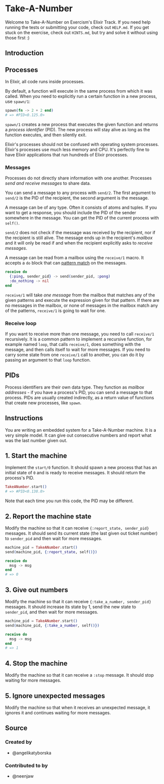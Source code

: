 # Take-A-Number

Welcome to Take-A-Number on Exercism's Elixir Track.
If you need help running the tests or submitting your code, check out `HELP.md`.
If you get stuck on the exercise, check out `HINTS.md`, but try and solve it without using those first :)

## Introduction

## Processes

In Elixir, all code runs inside processes.

By default, a function will execute in the same process from which it was called. When you need to explicitly run a certain function in a new process, use `spawn/1`:

```elixir
spawn(fn -> 2 + 2 end)
# => #PID<0.125.0>
```

`spawn/1` creates a new process that executes the given function and returns a _process identifier_ (PID). The new process will stay alive as long as the function executes, and then silently exit.

Elixir's processes should not be confused with operating system processes. Elixir's processes use much less memory and CPU. It's perfectly fine to have Elixir applications that run hundreds of Elixir processes.

### Messages

Processes do not directly share information with one another. Processes _send and receive messages_ to share data.

You can send a message to any process with `send/2`. The first argument to `send/2` is the PID of the recipient, the second argument is the message.

A message can be of any type. Often it consists of atoms and tuples. If you want to get a response, you should include the PID of the sender somewhere in the message. You can get the PID of the current process with `self()`.

`send/2` does not check if the message was received by the recipient, nor if the recipient is still alive. The message ends up in the recipient's _mailbox_ and it will only be read if and when the recipient explicitly asks to _receive messages_.

A message can be read from a mailbox using the `receive/1` macro. It accepts a `do` block that can [pattern match][exercism-pattern-matching] on the messages.

```elixir
receive do
  {:ping, sender_pid} -> send(sender_pid, :pong)
  :do_nothing -> nil
end
```

`receive/1` will take _one message_ from the mailbox that matches any of the given patterns and execute the expression given for that pattern. If there are no messages in the mailbox, or none of messages in the mailbox match any of the patterns, `receive/1` is going to wait for one.

### Receive loop

If you want to receive more than one message, you need to call `receive/1` recursively. It is a common pattern to implement a recursive function, for example named `loop`, that calls `receive/1`, does something with the message, and then calls itself to wait for more messages. If you need to carry some state from one `receive/1` call to another, you can do it by passing an argument to that `loop` function.

## PIDs

Process identifiers are their own data type. They function as _mailbox addresses_ - if you have a process's PID, you can send a message to that process. PIDs are usually created indirectly, as a return value of functions that create new processes, like `spawn`.

[exercism-pattern-matching]: https://exercism.org/tracks/elixir/concepts/pattern-matching

## Instructions

You are writing an embedded system for a Take-A-Number machine. It is a very simple model. It can give out consecutive numbers and report what was the last number given out.

## 1. Start the machine

Implement the `start/0` function. It should spawn a new process that has an initial state of `0` and is ready to receive messages. It should return the process's PID.

```elixir
TakeANumber.start()
# => #PID<0.138.0>
```

Note that each time you run this code, the PID may be different.

## 2. Report the machine state

Modify the machine so that it can receive `{:report_state, sender_pid}` messages. It should send its current state (the last given out ticket number) to `sender_pid` and then wait for more messages.

```elixir
machine_pid = TakeANumber.start()
send(machine_pid, {:report_state, self()})

receive do
  msg -> msg
end
# => 0
```

## 3. Give out numbers

Modify the machine so that it can receive `{:take_a_number, sender_pid}` messages. It should increase its state by 1, send the new state to `sender_pid`, and then wait for more messages.

```elixir
machine_pid = TakeANumber.start()
send(machine_pid, {:take_a_number, self()})

receive do
  msg -> msg
end
# => 1
```

## 4. Stop the machine

Modify the machine so that it can receive a `:stop` message. It should stop waiting for more messages.

## 5. Ignore unexpected messages

Modify the machine so that when it receives an unexpected message, it ignores it and continues waiting for more messages.

## Source

### Created by

- @angelikatyborska

### Contributed to by

- @neenjaw
